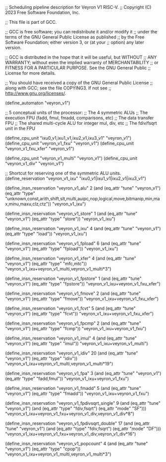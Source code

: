 ;; Scheduling pipeline description for Veyron V1 RISC-V.
;; Copyright (C) 2023 Free Software Foundation, Inc.

;; This file is part of GCC.

;; GCC is free software; you can redistribute it and/or modify it
;; under the terms of the GNU General Public License as published
;; by the Free Software Foundation; either version 3, or (at your
;; option) any later version.

;; GCC is distributed in the hope that it will be useful, but WITHOUT
;; ANY WARRANTY; without even the implied warranty of MERCHANTABILITY
;; or FITNESS FOR A PARTICULAR PURPOSE.  See the GNU General Public
;; License for more details.

;; You should have received a copy of the GNU General Public License
;; along with GCC; see the file COPYING3.  If not see
;; <http://www.gnu.org/licenses/>.


(define_automaton "veyron_v1")

;; 5 conceptual units of the processor:
;;   The 4 symmetric ALUs
;;   The execution FPU (fadd, fmul, fmadd, comparisons, etc)
;;   The data transfer FPU
;;   The shared multi-cycle ALU for integer mul, div, etc
;;   The fdiv/fsqrt unit in the FPU

(define_cpu_unit "ixu0_v1,ixu1_v1,ixu2_v1,ixu3_v1" "veyron_v1")
(define_cpu_unit "veyron_v1_fxu" "veyron_v1")
(define_cpu_unit "veyron_v1_fxu_xfer" "veyron_v1")

(define_cpu_unit "veyron_v1_multi" "veyron_v1")
(define_cpu_unit "veyron_v1_div" "veyron_v1")

;; Shortcut for reserving one of the symmetric ALU units.
(define_reservation "veyron_v1_ixu"
		    "ixu0_v1|ixu1_v1|ixu2_v1|ixu3_v1")

(define_insn_reservation "veyron_v1_alu" 2
  (and (eq_attr "tune" "veyron_v1")
       (eq_attr "type" "unknown,const,arith,shift,slt,multi,auipc,nop,logical,move,bitmanip,min,max,minu,maxu,clz,ctz"))
  "veyron_v1_ixu")

(define_insn_reservation "veyron_v1_store" 1
  (and (eq_attr "tune" "veyron_v1")
       (eq_attr "type" "store"))
  "veyron_v1_ixu")

(define_insn_reservation "veyron_v1_ixu" 4
  (and (eq_attr "tune" "veyron_v1")
       (eq_attr "type" "load"))
  "veyron_v1_ixu")

(define_insn_reservation "veyron_v1_fpload" 6
  (and (eq_attr "tune" "veyron_v1")
       (eq_attr "type" "fpload"))
  "veyron_v1_ixu")

(define_insn_reservation "veyron_v1_xfer" 4
  (and (eq_attr "tune" "veyron_v1")
       (eq_attr "type" "mfc,mtc"))
  "veyron_v1_ixu+veyron_v1_multi,veyron_v1_multi*3")

(define_insn_reservation "veyron_v1_fpstore" 1
  (and (eq_attr "tune" "veyron_v1")
       (eq_attr "type" "fpstore"))
  "veyron_v1_ixu+veyron_v1_fxu_xfer")

(define_insn_reservation "veyron_v1_fmove" 2
  (and (eq_attr "tune" "veyron_v1")
       (eq_attr "type" "fmove"))
  "veyron_v1_ixu+veyron_v1_fxu_xfer")

(define_insn_reservation "veyron_v1_fcvt" 5
  (and (eq_attr "tune" "veyron_v1")
       (eq_attr "type" "fcvt"))
  "veyron_v1_ixu+veyron_v1_fxu_xfer")

(define_insn_reservation "veyron_v1_fpcmp" 2
  (and (eq_attr "tune" "veyron_v1")
       (eq_attr "type" "fcmp"))
  "veyron_v1_ixu+veyron_v1_fxu")

(define_insn_reservation "veyron_v1_imul" 4
  (and (eq_attr "tune" "veyron_v1")
       (eq_attr "type" "imul"))
  "veyron_v1_ixu+veyron_v1_multi")

(define_insn_reservation "veyron_v1_idiv" 20
  (and (eq_attr "tune" "veyron_v1")
       (eq_attr "type" "idiv"))
  "veyron_v1_ixu+veyron_v1_multi,veyron_v1_multi*19")

(define_insn_reservation "veyron_v1_fpa" 3
  (and (eq_attr "tune" "veyron_v1")
       (eq_attr "type" "fadd,fmul"))
  "veyron_v1_ixu+veyron_v1_fxu")

(define_insn_reservation "veyron_v1_fmadd" 5
  (and (eq_attr "tune" "veyron_v1")
       (eq_attr "type" "fmadd"))
  "veyron_v1_ixu+veyron_v1_fxu")

(define_insn_reservation "veyron_v1_fpdivsqrt_single" 9
  (and (eq_attr "tune" "veyron_v1")
       (and (eq_attr "type" "fdiv,fsqrt")
	        (eq_attr "mode" "SF")))
  "veyron_v1_ixu+veyron_v1_fxu+veyron_v1_div,veyron_v1_div*8")

(define_insn_reservation "veyron_v1_fpdivsqrt_double" 17
  (and (eq_attr "tune" "veyron_v1")
       (and (eq_attr "type" "fdiv,fsqrt")
	        (eq_attr "mode" "DF")))
  "veyron_v1_ixu+veyron_v1_fxu+veyron_v1_div,veyron_v1_div*16")

(define_insn_reservation "veyron_v1_popcount" 4
  (and (eq_attr "tune" "veyron_v1")
       (eq_attr "type" "cpop"))
  "veyron_v1_ixu+veyron_v1_multi,veyron_v1_multi*3")
